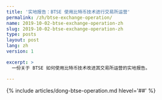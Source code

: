 ```yaml
---
title: '实地报告：BTSE 使用比特币技术进行交易所运营'
permalink: /zh/btse-exchange-operation/
name: 2019-10-02-btse-exchange-operation-zh
slug: 2019-10-02-btse-exchange-operation-zh
type: posts
layout: post
lang: zh
version: 1

excerpt: >
  一份关于 BTSE 如何使用比特币技术改进其交易所运营的实地报告。

---
```

{% include articles/dong-btse-operation.md hlevel='##' %}
